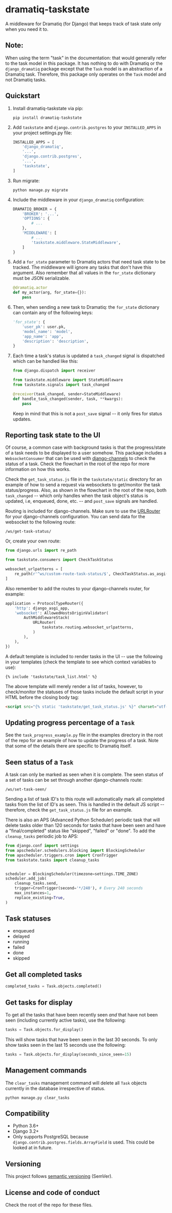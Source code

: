 # dramatiq-taskstate
A middleware for Dramatiq (for Django) that keeps track of task state only
when you need it to.


## Note:
When using the term "task" in the documentation: that would generally refer
to the task model in this package. It has nothing to do with Dramatiq or the
`django_dramatiq` package except that the `Task` model is an abstraction of
a Dramatiq task. Therefore, this package only operates on the `Task` model
and not Dramatiq tasks.


## Quickstart
1. Install dramatiq-taskstate via pip:
   ```
   pip install dramatiq-taskstate
   ```

1. Add `taskstate` and `django.contrib.postgres` to your `INSTALLED_APPS` in
   your project settings.py file:
   ```python
   INSTALLED_APPS = [
       'django_dramatiq',
       '...',
       'django.contrib.postgres',
       '...',
       'taskstate',
   ]
   ```

1. Run migrate:
   ```
   python manage.py migrate
   ```

1. Include the middleware in your `django_dramatiq` configuration:
    ```python
    DRAMATIQ_BROKER = {
        'BROKER': '...',
        'OPTIONS': {
            # ...
        },
        'MIDDLEWARE': [
            # ...
            'taskstate.middleware.StateMiddleware',
        ]
    }
    ```

1. Add a `for_state` parameter to Dramatiq actors that need task state
   to be tracked. The middleware will ignore any tasks that don't have
   this argument. Also remember that all values in the `for_state`
   dictionary must be JSON serializable.
   ```python
   @dramatiq.actor
   def my_actor(arg, for_state={}):
       pass
   ```

1. Then, when sending a new task to Dramatiq: the `for_state` dictionary can
   contain any of the following keys:
   ```python
   'for_state': {
       'user_pk': user.pk,
       'model_name': 'model',
       'app_name': 'app',
       'description': 'description',
   }
   ```

1. Each time a task's status is updated a `task_changed` signal is dispatched
   which can be handled like this:
   ```python
   from django.dispatch import receiver

   from taskstate.middleware import StateMiddleware
   from taskstate.signals import task_changed

   @receiver(task_changed, sender=StateMiddleware)
   def handle_task_changed(sender, task, **kwargs):
       pass
   ```
   Keep in mind that this is not a `post_save` signal -- it only fires for
   status updates.




## Reporting task state to the UI
Of course, a common case with background tasks is that the progress/state of a
task needs to be displayed to a user somehow. This package includes a
`WebsocketConsumer` that can be used with [django-channels][1] to check the
status of a task. Check the flowchart in the root of the repo for more
information on how this works.

Check the `get_task_status.js` file in the `taskstate/static` directory for
an example of how to send a request via websockets to get/monitor the task
status/progress. Also, as shown in the flowchart in the root of the repo,
both `task_changed` -- which only handles when the task object's status is
updated, i.e, enqueued, done, etc. -- and `post_save` signals are handled.

Routing is included for django-channels. Make sure to use the [URLRouter][2]
for your django-channels configuration. You can send data for the
websocket to the following route:
```
/ws/get-task-status/
```

Or, create your own route:
```python
from django.urls import re_path

from taskstate.consumers import CheckTaskStatus

websocket_urlpatterns = [
    re_path(r'^ws/custom-route-task-status/$', CheckTaskStatus.as_asgi()),
]
```

Also remember to add the routes to your django-channels router, for example:
```python
application = ProtocolTypeRouter({
    'http': django_asgi_app,
    'websocket': AllowedHostsOriginValidator(
        AuthMiddlewareStack(
            URLRouter(
                taskstate.routing.websocket_urlpatterns,
            )
        ),
    ),
})
```

A default template is included to render tasks in the UI -- use the following
in your templates (check the template to see which context variables to use):
```
{% include 'taskstate/task_list.html' %}
```

The above template will merely render a list of tasks, however, to check/monitor
the statuses of those tasks include the default script in your HTML before
the closing body tag:
```html
<script src="{% static 'taskstate/get_task_status.js' %}" charset="utf-8"></script>
```




## Updating progress percentage of a `Task`
See the `task_progress_example.py` file in the examples directory in the root of
the repo for an example of how to update the progress of a task. Note that
some of the details there are specific to Dramatiq itself.




## Seen status of a `Task`
A task can only be marked as seen when it is complete. The seen status of a
set of tasks can be set through another django-channels route:
```
/ws/set-task-seen/
```

Sending a list of task ID's to this route will automatically mark all
completed tasks from the list of ID's as seen. This is handled in the default
JS script -- therefore, check the `get_task_status.js` file for an example.

There is also an APS (Advanced Python Scheduler) periodic task that will
delete tasks older than 120 seconds for tasks that have been seen and
have a "final/completed" status like "skipped", "failed" or "done". To add
the `cleanup_tasks` periodic job to APS:

```python
from django.conf import settings
from apscheduler.schedulers.blocking import BlockingScheduler
from apscheduler.triggers.cron import CronTrigger
from taskstate.tasks import cleanup_tasks


scheduler = BlockingScheduler(timezone=settings.TIME_ZONE)
scheduler.add_job(
    cleanup_tasks.send,
    trigger=CronTrigger(second='*/240'), # Every 240 seconds
    max_instances=1,
    replace_existing=True,
)
```




## Task statuses
- enqueued
- delayed
- running
- failed
- done
- skipped




## Get all completed tasks

```python
completed_tasks = Task.objects.completed()
```




## Get tasks for display
To get all the tasks that have been recently seen _and_ that have not been
seen (including currently active tasks), use the following:

```python
tasks = Task.objects.for_display()
```

This will show tasks that have been seen in the last 30 seconds. To only show
tasks seen in the last 15 seconds use the following:
```python
tasks = Task.objects.for_display(seconds_since_seen=15)
```




## Management commands
The `clear_tasks` management command will delete all `Task` objects currently
in the database irrespective of status.

```
python manage.py clear_tasks
```




## Compatibility
- Python 3.6+
- Django 3.2+
- Only supports PostgreSQL because `django.contrib.postgres.fields.ArrayField`
is used. This could be looked at in future.


## Versioning
This project follows [semantic versioning][200] (SemVer).


## License and code of conduct
Check the root of the repo for these files.








[//]: # (Links)

[1]: https://channels.readthedocs.io/en/stable/
[2]: https://channels.readthedocs.io/en/stable/topics/routing.html#urlrouter

[200]: https://semver.org/
